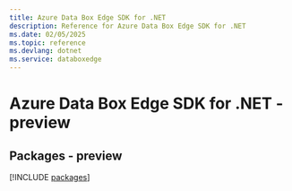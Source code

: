 ```yaml
---
title: Azure Data Box Edge SDK for .NET
description: Reference for Azure Data Box Edge SDK for .NET
ms.date: 02/05/2025
ms.topic: reference
ms.devlang: dotnet
ms.service: databoxedge
---
```

# Azure Data Box Edge SDK for .NET - preview
## Packages - preview
[!INCLUDE [packages](data-box-edge-index.md)]
